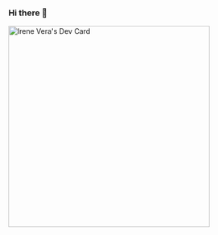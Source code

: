 ### Hi there 👋
<a href="https://app.daily.dev/irenevb16"><img src="https://api.daily.dev/devcards/aa267e77907544f8863415bb4ca2cad2.png?r=hau" width="400" alt="Irene Vera's Dev Card"/></a>
<!--
**irenevb/irenevb** is a ✨ _special_ ✨ repository because its `README.md` (this file) appears on your GitHub profile.

Here are some ideas to get you started:

- 🔭 I’m currently working on ...
- 🌱 I’m currently learning ...
- 👯 I’m looking to collaborate on ...
- 🤔 I’m looking for help with ...
- 💬 Ask me about ...
- 📫 How to reach me: ...
- 😄 Pronouns: ...
- ⚡ Fun fact: ...
-->
